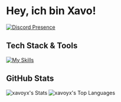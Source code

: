 # Hey, ich bin Xavo!

[![Discord Presence](https://lanyard.cnrad.dev/api/1314991090616766564)](https://discord.com/users/1314991090616766564)

## Tech Stack & Tools

[![My Skills](https://skillicons.dev/icons?i=python,nodejs,pycharm,webstorm,discord)](https://skillicons.dev)

## GitHub Stats
![xavoyx's Stats](https://github-readme-stats.vercel.app/api?username=asstistbot&theme=blueberry&show_icons=true&hide_border=true&count_private=true) ![xavoyx's Top Languages](https://github-readme-stats.vercel.app/api/top-langs/?username=xavoyx&theme=blueberry&show_icons=true&hide_border=false&layout=compact)
